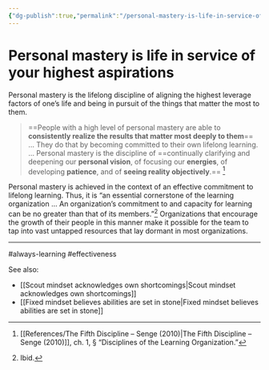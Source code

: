 ```yaml
---
{"dg-publish":true,"permalink":"/personal-mastery-is-life-in-service-of-your-highest-aspirations/"}
---
```



# Personal mastery is life in service of your highest aspirations

Personal mastery is the lifelong discipline of aligning the highest leverage factors of one’s life and being in pursuit of the things that matter the most to them.

> ==People with a high level of personal mastery are able to **consistently realize the results that matter most deeply to them**== … They do that by becoming committed to their own lifelong learning. … Personal mastery is the discipline of ==continually clarifying and deepening our **personal vision**, of focusing our **energies**, of developing **patience**, and of **seeing reality objectively**.==  [^1]

Personal mastery is achieved in the context of an effective commitment to lifelong learning. Thus, it is “an essential cornerstone of the learning organization ... An organization’s commitment to and capacity for learning can be no greater than that of its members.”[^2] Organizations that encourage the growth of their people in this manner make it possible for the team to tap into vast untapped resources that lay dormant in most organizations.

---
#always-learning #effectiveness 

See also:
- [[Scout mindset acknowledges own shortcomings\|Scout mindset acknowledges own shortcomings]]
- [[Fixed mindset believes abilities are set in stone\|Fixed mindset believes abilities are set in stone]]

[^1]: [[References/The Fifth Discipline – Senge (2010)\|The Fifth Discipline – Senge (2010)]], ch. 1, § “Disciplines of the Learning Organization.”
[^2]: Ibid.